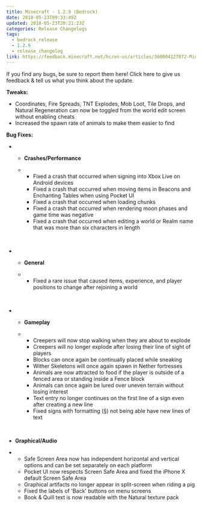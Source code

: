 ```yaml
---
title: Minecraft - 1.2.9 (Bedrock)
date: 2018-05-23T09:33:49Z
updated: 2018-05-23T20:21:23Z
categories: Release Changelogs
tags:
  - bedrock_release
  - 1.2.9
  - release_changelog
link: https://feedback.minecraft.net/hc/en-us/articles/360004127072-Minecraft-1-2-9-Bedrock
---
```


If you find any bugs, be sure to report them here! Click here to give us feedback & tell us what you think about the update.

  
**Tweaks:**

- Coordinates, Fire Spreads, TNT Explodes, Mob Loot, Tile Drops, and Natural Regeneration can now be toggled from the world edit screen without enabling cheats
- Increased the spawn rate of animals to make them easier to find

  
**Bug Fixes:**

- - **Crashes/Performance**

  - - Fixed a crash that occurred when signing into Xbox Live on Android devices
    - Fixed a crash that occurred when moving items in Beacons and Enchanting Tables when using Pocket UI
    - Fixed a crash that occurred when loading chunks
    - Fixed a crash that occurred when rendering moon phases and game time was negative
    - Fixed a crash that occurred when editing a world or Realm name that was more than six characters in length

 

- - **General**

  - - Fixed a rare issue that caused items, experience, and player positions to change after rejoining a world

 

- - **Gameplay**

  - - Creepers will now stop walking when they are about to explode
    - Creepers will no longer explode after losing their line of sight of players
    - Blocks can once again be continually placed while sneaking
    - Wither Skeletons will once again spawn in Nether fortresses
    - Animals are now attracted to food if the player is outside of a fenced area or standing inside a Fence block
    - Animals can once again be lured over uneven terrain without losing interest
    - Text entry no longer continues on the first line of a sign even after creating a new line
    - Fixed signs with formatting (§) not being able have new lines of text

 

- **Graphical/Audio**

- - Safe Screen Area now has independent horizontal and vertical options and can be set separately on each platform
  - Pocket UI now respects Screen Safe Area and fixed the iPhone X default Screen Safe Area
  - Graphical artifacts no longer appear in split-screen when riding a pig
  - Fixed the labels of 'Back' buttons on menu screens
  - Book & Quill text is now readable with the Natural texture pack

<div>

 

</div>
